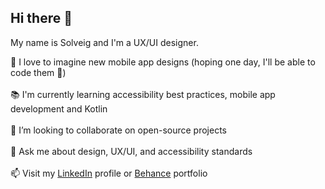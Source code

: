 ## Hi there 👋

<!--**solveig-boivin/solveig-boivin** is a ✨ _special_ ✨ repository because its `README.md` (this file) appears on your GitHub profile.-->

My name is Solveig and I'm a UX/UI designer.

🎨 I love to imagine new mobile app designs (hoping one day, I'll be able to code them 🚀) <br /><br />
📚 I'm currently learning accessibility best practices, mobile app development and Kotlin <br /><br />
🔭 I’m looking to collaborate on open-source projects <br /><br />
💬 Ask me about design, UX/UI, and accessibility standards <br /><br />
📫 Visit my [LinkedIn](https://www.linkedin.com/in/solveig-boivin-997086236/) profile or [Behance](https://www.behance.net/solveigboivin) portfolio <br /><br />
